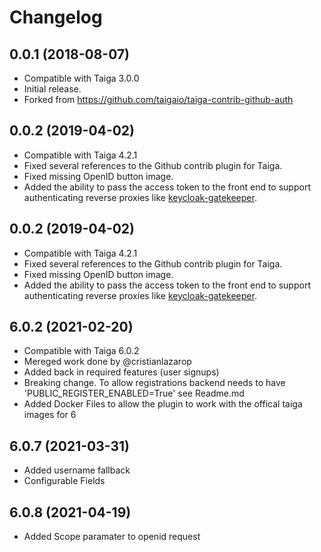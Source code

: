 # Changelog 

## 0.0.1 (2018-08-07)
- Compatible with Taiga 3.0.0
- Initial release.
- Forked from https://github.com/taigaio/taiga-contrib-github-auth

## 0.0.2 (2019-04-02)
- Compatible with Taiga 4.2.1
- Fixed several references to the Github contrib plugin for Taiga.
- Fixed missing OpenID button image.
- Added the ability to pass the access token to the front end to support authenticating reverse proxies like [keycloak-gatekeeper](https://github.com/keycloak/keycloak-gatekeeper).

## 0.0.2 (2019-04-02)
- Compatible with Taiga 4.2.1
- Fixed several references to the Github contrib plugin for Taiga.
- Fixed missing OpenID button image.
- Added the ability to pass the access token to the front end to support authenticating reverse proxies like [keycloak-gatekeeper](https://github.com/keycloak/keycloak-gatekeeper).


## 6.0.2 (2021-02-20)
- Compatible with Taiga 6.0.2
- Mereged work done by @cristianlazarop 
- Added back in required features (user signups)
- Breaking change. To allow registrations backend needs to have 'PUBLIC_REGISTER_ENABLED=True' see Readme.md
- Added Docker Files to allow the plugin to work with the offical taiga images for 6

## 6.0.7 (2021-03-31)
- Added username fallback 
- Configurable Fields

## 6.0.8 (2021-04-19)
- Added Scope paramater to openid request